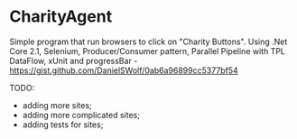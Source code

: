 # CharityAgent

Simple program that run browsers to click on "Charity Buttons". 
Using .Net Core 2.1, Selenium, Producer/Consumer pattern, Parallel Pipeline with TPL DataFlow, xUnit
and progressBar - https://gist.github.com/DanielSWolf/0ab6a96899cc5377bf54

TODO:
- adding more sites;
- adding more complicated sites;
- adding tests for sites;

